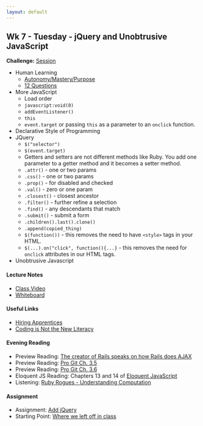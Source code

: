 ```yaml
---
layout: default
---
```


## Wk 7 - Tuesday - jQuery and Unobtrusive JavaScript

**Challenge:** [Session](https://github.com/masonfmatthews/rails_assignments/blob/master/challenges/rails_session.md)

* Human Learning
  * [Autonomy/Mastery/Purpose](https://www.youtube.com/watch?v=u6XAPnuFjJc)
  * [12 Questions](12questions.pdf)
* More JavaScript
  * Load order
  * `javascript:void(0)`
  * `addEventListener()`
  * `this`
  * `event.target` or passing `this` as a parameter to an `onclick` function.
* Declarative Style of Programming
* JQuery
  * `$("selector")`
  * `$(event.target)`
  * Getters and setters are not different methods like Ruby.  You add one parameter to a getter method and it becomes a setter method.
  * `.attr()` - one or two params
  * `.css()` - one or two params
  * `.prop()` - for disabled and checked
  * `.val()` - zero or one param
  * `.closest()` - closest ancestor
  * `.filter()` - further refine a selection
  * `.find()` - any descendants that match
  * `.submit()` - submit a form
  * `.children().last().clone()`
  * `.append(copied_thing)`
  * `$(function())` - this removes the need to have `<style>` tags in your HTML.
  * `$(...).on("click", function(){...}` - this removes the need for `onclick` attributes in our HTML tags.
* Unobtrusive Javascript

#### Lecture Notes

* [Class Video]()
* [Whiteboard](http://tiyd-rails.s3.amazonaws.com/pictures/uploaded_files/000/000/049/original/git_messes.jpg?1444853318)

#### Useful Links

* [Hiring Apprentices](https://push.cx/2015/hiring-apprentices)
* [Coding is Not the New Literacy](http://www.chris-granger.com/2015/01/26/coding-is-not-the-new-literacy/)

#### Evening Reading

* Preview Reading: [The creator of Rails speaks on how Rails does AJAX](https://signalvnoise.com/posts/3697-server-generated-javascript-responses)
* Preview Reading: [Pro Git Ch. 3.5](http://git-scm.com/book/en/v2/Git-Branching-Remote-Branches)
* Preview Reading: [Pro Git Ch. 3.6](http://git-scm.com/book/en/v2/Git-Branching-Rebasing)
* Eloquent JS Reading: Chapters 13 and 14 of [Eloquent JavaScript](http://eloquentjavascript.net/)
* Listening: [Ruby Rogues - Understanding Computation](https://devchat.tv/ruby-rogues/120-rr-book-club-understanding-computation-with-tom-stuart)

#### Assignment

* Assignment: [Add jQuery](https://github.com/tiyd-rails-2016-01/add_jquery)
* Starting Point: [Where we left off in class](https://github.com/tiyd-rails-2016-01/coursyl_with_some_jquery)
<!-- * Feedback: [Add jQuery Feedback](feedback) -->
